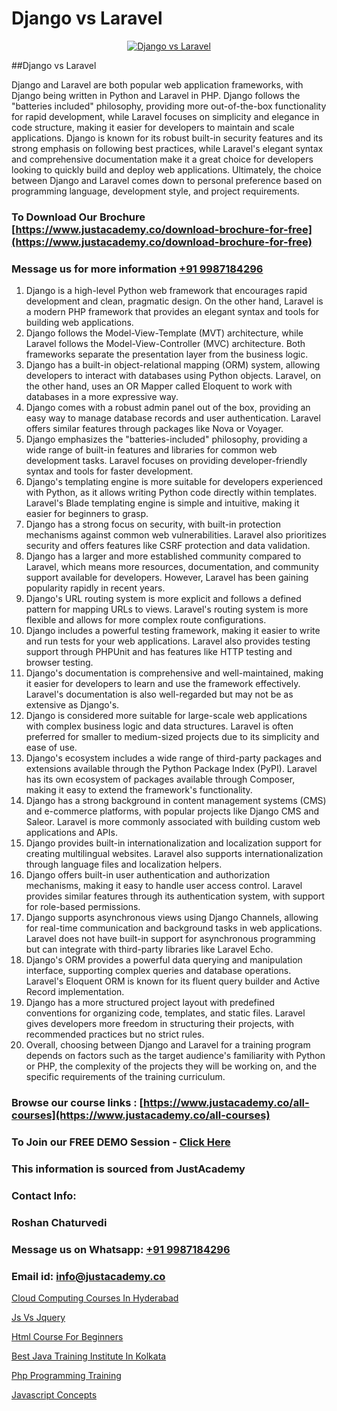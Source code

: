 # Django vs Laravel

<p align="center">
  <a href="https://justacademy.co/storage2/course_image/1676637388_course_image.webp">
    <img src="https://justacademy.co/course-detail/laravel-training" alt="Django vs Laravel">
  </a>
</p>
##Django vs Laravel

Django and Laravel are both popular web application frameworks, with Django being written in Python and Laravel in PHP. Django follows the "batteries included" philosophy, providing more out-of-the-box functionality for rapid development, while Laravel focuses on simplicity and elegance in code structure, making it easier for developers to maintain and scale applications. Django is known for its robust built-in security features and its strong emphasis on following best practices, while Laravel's elegant syntax and comprehensive documentation make it a great choice for developers looking to quickly build and deploy web applications. Ultimately, the choice between Django and Laravel comes down to personal preference based on programming language, development style, and project requirements.
### To Download Our Brochure [https://www.justacademy.co/download-brochure-for-free](https://www.justacademy.co/download-brochure-for-free)
### Message us for more information [+91 9987184296](https://api.whatsapp.com/send?phone=919987184296)
1) Django is a high-level Python web framework that encourages rapid development and clean, pragmatic design. On the other hand, Laravel is a modern PHP framework that provides an elegant syntax and tools for building web applications.
2) Django follows the Model-View-Template (MVT) architecture, while Laravel follows the Model-View-Controller (MVC) architecture. Both frameworks separate the presentation layer from the business logic.
3) Django has a built-in object-relational mapping (ORM) system, allowing developers to interact with databases using Python objects. Laravel, on the other hand, uses an OR Mapper called Eloquent to work with databases in a more expressive way.
4) Django comes with a robust admin panel out of the box, providing an easy way to manage database records and user authentication. Laravel offers similar features through packages like Nova or Voyager.
5) Django emphasizes the "batteries-included" philosophy, providing a wide range of built-in features and libraries for common web development tasks. Laravel focuses on providing developer-friendly syntax and tools for faster development.
6) Django's templating engine is more suitable for developers experienced with Python, as it allows writing Python code directly within templates. Laravel's Blade templating engine is simple and intuitive, making it easier for beginners to grasp.
7) Django has a strong focus on security, with built-in protection mechanisms against common web vulnerabilities. Laravel also prioritizes security and offers features like CSRF protection and data validation.
8) Django has a larger and more established community compared to Laravel, which means more resources, documentation, and community support available for developers. However, Laravel has been gaining popularity rapidly in recent years.
9) Django's URL routing system is more explicit and follows a defined pattern for mapping URLs to views. Laravel's routing system is more flexible and allows for more complex route configurations.
10) Django includes a powerful testing framework, making it easier to write and run tests for your web applications. Laravel also provides testing support through PHPUnit and has features like HTTP testing and browser testing.
11) Django's documentation is comprehensive and well-maintained, making it easier for developers to learn and use the framework effectively. Laravel's documentation is also well-regarded but may not be as extensive as Django's.
12) Django is considered more suitable for large-scale web applications with complex business logic and data structures. Laravel is often preferred for smaller to medium-sized projects due to its simplicity and ease of use.
13) Django's ecosystem includes a wide range of third-party packages and extensions available through the Python Package Index (PyPI). Laravel has its own ecosystem of packages available through Composer, making it easy to extend the framework's functionality.
14) Django has a strong background in content management systems (CMS) and e-commerce platforms, with popular projects like Django CMS and Saleor. Laravel is more commonly associated with building custom web applications and APIs.
15) Django provides built-in internationalization and localization support for creating multilingual websites. Laravel also supports internationalization through language files and localization helpers.
16) Django offers built-in user authentication and authorization mechanisms, making it easy to handle user access control. Laravel provides similar features through its authentication system, with support for role-based permissions.
17) Django supports asynchronous views using Django Channels, allowing for real-time communication and background tasks in web applications. Laravel does not have built-in support for asynchronous programming but can integrate with third-party libraries like Laravel Echo.
18) Django's ORM provides a powerful data querying and manipulation interface, supporting complex queries and database operations. Laravel's Eloquent ORM is known for its fluent query builder and Active Record implementation.
19) Django has a more structured project layout with predefined conventions for organizing code, templates, and static files. Laravel gives developers more freedom in structuring their projects, with recommended practices but no strict rules.
20) Overall, choosing between Django and Laravel for a training program depends on factors such as the target audience's familiarity with Python or PHP, the complexity of the projects they will be working on, and the specific requirements of the training curriculum.

### Browse our course links : [https://www.justacademy.co/all-courses](https://www.justacademy.co/all-courses) 
### To Join our FREE DEMO Session - [Click Here](https://www.justacademy.co/register-for-course-demo)


### This information is sourced from JustAcademy
### Contact Info:
### Roshan Chaturvedi
### Message us on Whatsapp: [+91 9987184296](https://api.whatsapp.com/send?phone=919987184296)
### Email id: [info@justacademy.co](mailto:info@justacademy.co)
                
[Cloud Computing Courses In Hyderabad](https://www.linkedin.com/pulse/cloud-computing-courses-hyderabad-justacademy-jaipur-k6sjc?trackingId=Bj0EeXyQanB%2BGKIGl3Jp3Q%3D%3D&lipi=urn%3Ali%3Apage%3Ad_flagship3_company_admin%3B%2Bj%2BWkU3wSKSQ1R70zcYAcw%3D%3D)

[Js Vs Jquery](https://www.linkedin.com/pulse/js-vs-jquery-justacademy-beangaluru-nsxye?trackingId=xpeRKOGVm8Rri1Q1T3i5qA%3D%3D&lipi=urn%3Ali%3Apage%3Ad_flagship3_company_admin%3BdtMOk%2FoJQbqjCxIYjkJm%2FA%3D%3D)

[Html Course For Beginners](https://medium.com/@kamblerajas684/html-course-for-beginners-d1bbc3f4dc46)

[Best Java Training Institute In Kolkata](https://medium.com/@surajvaishnav5015/best-java-training-institute-in-kolkata-effc589bc234)

[Php Programming Training](https://justacademyin.github.io/justacademy/php-programming-training)

[Javascript Concepts](https://justacademyin.github.io/justacademy/javascript-concepts)

